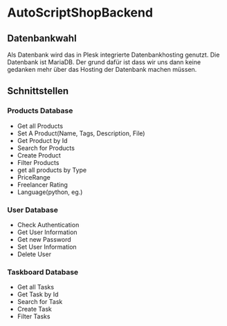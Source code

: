 # AutoScriptShopBackend

## Datenbankwahl
Als Datenbank wird das in Plesk integrierte Datenbankhosting genutzt. Die Datenbank ist MariaDB. Der grund dafür ist dass wir uns dann keine gedanken mehr über das Hosting der Datenbank machen müssen. 

## Schnittstellen

### Products Database
* Get all Products
* Set A Product(Name, Tags, Description, File)
* Get Product by Id
* Search for Products
* Create Product
* Filter Products
* get all products by Type
* PriceRange
* Freelancer Rating
* Language(python, eg.)

### User Database
* Check Authentication
* Get User Information
* Get new Password
* Set User Information
* Delete User

### Taskboard Database
* Get all Tasks
* Get Task by Id
* Search for Task
* Create Task
* Filter Tasks
